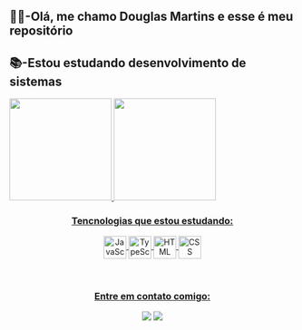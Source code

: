 <h2><b>🙋‍♂️-Olá, me chamo Douglas Martins e esse é meu repositório</b></h2>
<h2><b>📚-Estou estudando desenvolvimento de sistemas</b></h2>




<div>
<a href="https://github.com/Doglaum">
<img height="180px" src="https://github-readme-stats.vercel.app/api/top-langs/?username=Doglaum&layout=compact&langs_count=7&theme=dracula"/>
<img height="180px" src="https://github-readme-stats.vercel.app/api?username=Doglaum&show_icons=true&theme=dracula&include_all_commits=true&count_private=true"/>
</div>
  <div align="center">
    <h3 align="center"><b>Tencnologias que estou estudando:</b></h3>
   <img src="https://user-images.githubusercontent.com/90656335/156193361-bb681d66-3f74-4ce5-a0b1-c5ff5e0f514a.png" alt="JavaScript" width="40px" align="center">
   <img src="https://user-images.githubusercontent.com/90656335/156193488-2a69d636-109a-4bdb-ab2d-e129f3505ffe.png" alt="TypeScript" width="40px" align="center">
   <img src="https://user-images.githubusercontent.com/90656335/156193584-6e6315c7-4e77-4a7d-be47-77f21d840af5.png" alt="HTML" width="40px" align="center">
   <img src="https://user-images.githubusercontent.com/90656335/156193642-4d4fbbc8-3dc9-4c9d-bbd5-d43918ce3060.png" alt="CSS" width="40px" align="center">
  </div>
<br>
<br>
<div align="center">
<h3>Entre em contato comigo:</h3>
<a href = "mailto:heredouglas@gmail.com"><img src="https://img.shields.io/badge/Gmail-D14836?style=for-the-badge&logo=gmail&logoColor=white" target="_blank"></a>
<a href="https://www.linkedin.com/in/douglas--martins" target="_blank"><img src="https://img.shields.io/badge/-LinkedIn-%230077B5?style=for-the-badge&logo=linkedin&logoColor=white" target="_blank"></a>   
</div>
